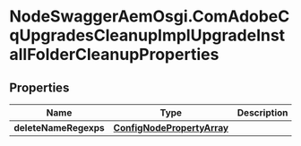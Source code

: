 # NodeSwaggerAemOsgi.ComAdobeCqUpgradesCleanupImplUpgradeInstallFolderCleanupProperties

## Properties
Name | Type | Description | Notes
------------ | ------------- | ------------- | -------------
**deleteNameRegexps** | [**ConfigNodePropertyArray**](ConfigNodePropertyArray.md) |  | [optional] 


